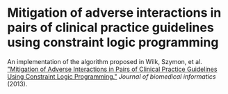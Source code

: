 Mitigation of adverse interactions in pairs of clinical practice guidelines using constraint logic programming
=======
An implementation of the algorithm proposed in Wilk, Szymon, et al. ["Mitigation of Adverse Interactions in Pairs of Clinical Practice Guidelines Using Constraint Logic Programming."](http://www.sciencedirect.com/science/article/pii/S153204641300004X) _Journal of biomedical informatics_ (2013).